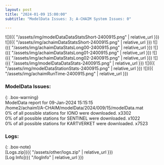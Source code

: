 ```yaml
---
layout: post
title: "2024-01-09 15:00:00"
subtitle: "ModelData Issues: 3; A-CHAIM System Issues: 0"

---
```


![]({{ "/assets/img/modelDataDataStatsShort-2400915.png" | relative_url }})
![]({{ "/assets/img/achaimDataStatsShort-2400915.png" | relative_url }})
![]({{ "/assets/img/achaimDataStatsLong00-2400915.png" | relative_url }})
![]({{ "/assets/img/achaimDataStatsLong01-2400915.png" | relative_url }})
![]({{ "/assets/img/achaimDataStatsLong02-2400915.png" | relative_url }})
![]({{ "/assets/img/modelDataDataStats-2400915.png" | relative_url }})
![]({{ "/assets/img/modelDataStationStats-2400915.png" | relative_url }})
![]({{ "/assets/img/achaimRunTime-2400915.png" | relative_url }})


### ModelData Issues:  
  
{: .box-warning}  
 ModelData report for 09-Jan-2024 15:15:15   
 /home2/achaim1/A-CHAIM/modelData/2024/009/15/modelData.mat   
 0% of all possible stations for IONO were downloaded. x3302   
 0% of all possible stations for SENTINEL were downloaded. x1022   
 0% of all possible stations for KARTVERKET were downloaded. x7523   
  


### Logs:  
  
{: .box-note}  
[Logs.zip]({{ "/assets/other/logs.zip" | relative_url }})  
[Log Info]({{ "/logInfo" | relative_url }})  
